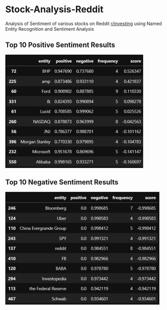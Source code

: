 # Stock-Analysis-Reddit
Analysis of Sentiment of various stocks on Reddit [r/investing](https://www.reddit.com/r/investing/) using Named Entity Recognition and Sentiment Analysis

## Top 10 Positive Sentiment Results

![Positive Sentiment](https://github.com/ysfali/Stock-Analysis-Reddit/blob/main/Top-Positive-Stocks.png)

## Top 10 Negative Sentiment Results

![Negative Sentiment](https://github.com/ysfali/Stock-Analysis-Reddit/blob/main/Top-Negative-Stocks.png)